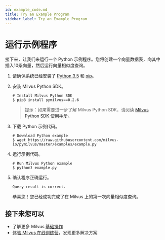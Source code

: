 ```yaml
---
id: example_code.md
title: Try an Example Program
sidebar_label: Try an Example Program
---
```

# 运行示例程序

接下来，让我们来运行一个 Python 示例程序。您将创建一个向量数据表，向其中插入10条向量，然后运行向量相似度查询。

1. 请确保系统已经安装了 [Python 3.5](https://www.python.org/downloads/) 和 [pip](https://pip.pypa.io/en/stable/installing/)。

2. 安装 Milvus Python SDK。

   ```shell
   # Install Milvus Python SDK
   $ pip3 install pymilvus==0.2.6
   ```

   > 提示：如果需要进一步了解 Milvus Python SDK，请阅读 [Milvus Python SDK 使用手册](https://milvus-io.github.io/milvus-sdk-python/pythondoc/status.html)。
   
3. 下载 Python 示例代码。
   
   ```shell
   # Download Python example
   $ wget https://raw.githubusercontent.com/milvus-io/pymilvus/master/examples/example.py
   ```

4. 运行示例代码。

   ```shell
   # Run Milvus Python example
   $ python3 example.py
   ```

5. 确认程序正确运行。

   ```shell
   Query result is correct.
   ```

   恭喜您！您已经成功完成了在 Milvus 上的第一次向量相似度查询。

## 接下来您可以

- 了解更多 Milvus [基础操作](../milvus_operation.md)
- [体验 Milvus 在线训练营](https://github.com/milvus-io/bootcamp)，发现更多解决方案
